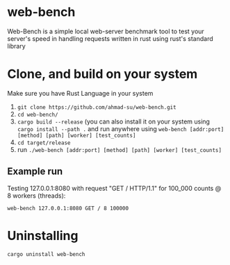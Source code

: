 # web-bench
Web-Bench is a simple local web-server benchmark tool to test your server's speed in handling requests written in rust using rust's standard library

# Clone, and build on your system
Make sure you have Rust Language in your system

1. ```git clone https://github.com/ahmad-su/web-bench.git```
2. ```cd web-bench/```
3. ```cargo build --release``` (you can also install it on your system using ```cargo install --path .``` and run anywhere using ```web-bench [addr:port] [method] [path] [worker] [test_counts]```
4. ```cd target/release```
5. run ```./web-bench [addr:port] [method] [path] [worker] [test_counts]```

## Example run
Testing 127.0.0.1:8080 with request "GET / HTTP/1.1" for 100_000 counts @ 8 workers (threads):

```web-bench 127.0.0.1:8080 GET / 8 100000```

# Uninstalling
```cargo uninstall web-bench```